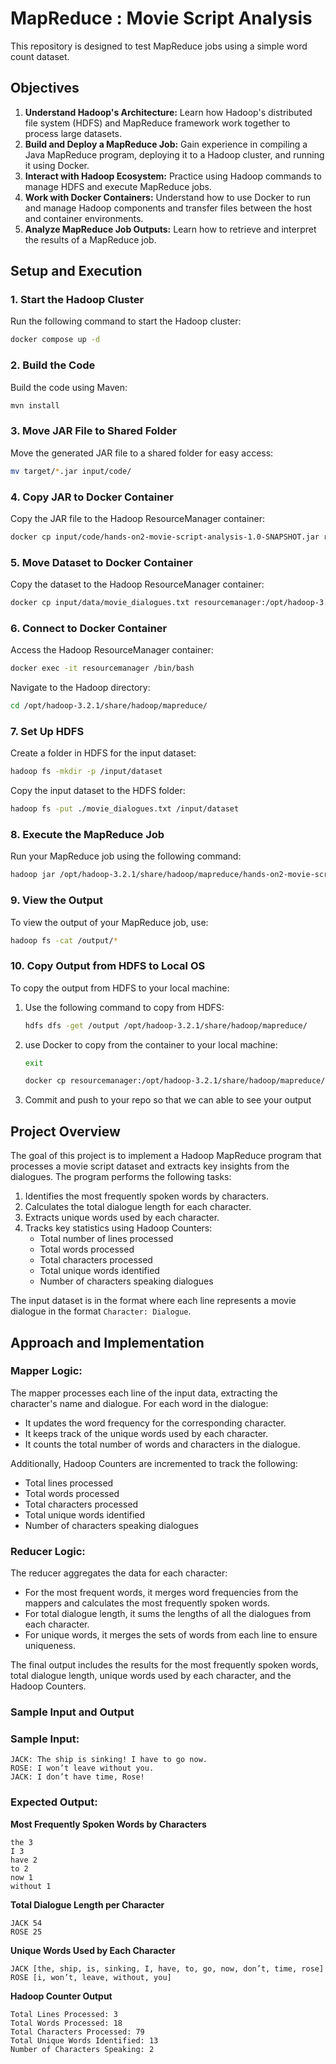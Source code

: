 # MapReduce : Movie Script Analysis

This repository is designed to test MapReduce jobs using a simple word count dataset.

## Objectives


1. **Understand Hadoop's Architecture:** Learn how Hadoop's distributed file system (HDFS) and MapReduce framework work together to process large datasets.
2. **Build and Deploy a MapReduce Job:** Gain experience in compiling a Java MapReduce program, deploying it to a Hadoop cluster, and running it using Docker.
3. **Interact with Hadoop Ecosystem:** Practice using Hadoop commands to manage HDFS and execute MapReduce jobs.
4. **Work with Docker Containers:** Understand how to use Docker to run and manage Hadoop components and transfer files between the host and container environments.
5. **Analyze MapReduce Job Outputs:** Learn how to retrieve and interpret the results of a MapReduce job.

## Setup and Execution

### 1. **Start the Hadoop Cluster**

Run the following command to start the Hadoop cluster:

```bash
docker compose up -d
```

### 2. **Build the Code**

Build the code using Maven:

```bash
mvn install
```

### 3. **Move JAR File to Shared Folder**

Move the generated JAR file to a shared folder for easy access:

```bash
mv target/*.jar input/code/
```

### 4. **Copy JAR to Docker Container**

Copy the JAR file to the Hadoop ResourceManager container:

```bash
docker cp input/code/hands-on2-movie-script-analysis-1.0-SNAPSHOT.jar resourcemanager:/opt/hadoop-3.2.1/share/hadoop/mapreduce/
```

### 5. **Move Dataset to Docker Container**

Copy the dataset to the Hadoop ResourceManager container:

```bash
docker cp input/data/movie_dialogues.txt resourcemanager:/opt/hadoop-3.2.1/share/hadoop/mapreduce/
```

### 6. **Connect to Docker Container**

Access the Hadoop ResourceManager container:

```bash
docker exec -it resourcemanager /bin/bash
```

Navigate to the Hadoop directory:

```bash
cd /opt/hadoop-3.2.1/share/hadoop/mapreduce/
```

### 7. **Set Up HDFS**

Create a folder in HDFS for the input dataset:

```bash
hadoop fs -mkdir -p /input/dataset
```

Copy the input dataset to the HDFS folder:

```bash
hadoop fs -put ./movie_dialogues.txt /input/dataset
```

### 8. **Execute the MapReduce Job**

Run your MapReduce job using the following command:

```bash
hadoop jar /opt/hadoop-3.2.1/share/hadoop/mapreduce/hands-on2-movie-script-analysis-1.0-SNAPSHOT.jar com.movie.script.analysis.MovieScriptAnalysis /input/dataset/movie_dialogues.txt /output
```

### 9. **View the Output**

To view the output of your MapReduce job, use:

```bash
hadoop fs -cat /output/*
```

### 10. **Copy Output from HDFS to Local OS**

To copy the output from HDFS to your local machine:

1. Use the following command to copy from HDFS:
    ```bash
    hdfs dfs -get /output /opt/hadoop-3.2.1/share/hadoop/mapreduce/
    ```

2. use Docker to copy from the container to your local machine:
   ```bash
   exit 
   ```
    ```bash
    docker cp resourcemanager:/opt/hadoop-3.2.1/share/hadoop/mapreduce/output/ output/
    ```
3. Commit and push to your repo so that we can able to see your output

## Project Overview

The goal of this project is to implement a Hadoop MapReduce program that processes a movie script dataset and extracts key insights from the dialogues. The program performs the following tasks:

1. Identifies the most frequently spoken words by characters.
2. Calculates the total dialogue length for each character.
3. Extracts unique words used by each character.
4. Tracks key statistics using Hadoop Counters:
    - Total number of lines processed
    - Total words processed
    - Total characters processed
    - Total unique words identified
    - Number of characters speaking dialogues

The input dataset is in the format where each line represents a movie dialogue in the format `Character: Dialogue`.

## Approach and Implementation

### Mapper Logic:
The mapper processes each line of the input data, extracting the character's name and dialogue. For each word in the dialogue:
- It updates the word frequency for the corresponding character.
- It keeps track of the unique words used by each character.
- It counts the total number of words and characters in the dialogue.

Additionally, Hadoop Counters are incremented to track the following:
- Total lines processed
- Total words processed
- Total characters processed
- Total unique words identified
- Number of characters speaking dialogues

### Reducer Logic:
The reducer aggregates the data for each character:
- For the most frequent words, it merges word frequencies from the mappers and calculates the most frequently spoken words.
- For total dialogue length, it sums the lengths of all the dialogues from each character.
- For unique words, it merges the sets of words from each line to ensure uniqueness.

The final output includes the results for the most frequently spoken words, total dialogue length, unique words used by each character, and the Hadoop Counters.


### Sample Input and Output
### Sample Input:
```
JACK: The ship is sinking! I have to go now.
ROSE: I won’t leave without you.
JACK: I don’t have time, Rose!
```
### Expected Output:
**Most Frequently Spoken Words by Characters**
```
the 3
I 3
have 2
to 2
now 1
without 1
```
**Total Dialogue Length per Character**
```
JACK 54
ROSE 25
```
**Unique Words Used by Each Character**
```
JACK [the, ship, is, sinking, I, have, to, go, now, don’t, time, rose]
ROSE [i, won’t, leave, without, you]
```
**Hadoop Counter Output**
```
Total Lines Processed: 3
Total Words Processed: 18
Total Characters Processed: 79
Total Unique Words Identified: 13
Number of Characters Speaking: 2
```




